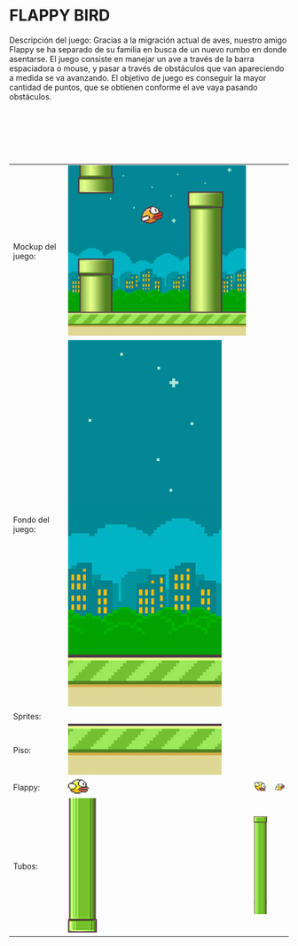 # FLAPPY BIRD

<html>
<body>
<table>
  <tr>
    <p>
      Descripción del juego: Gracias a la migración actual de aves, nuestro amigo Flappy se ha separado de su familia en busca de un nuevo       rumbo en donde asentarse. El juego consiste en manejar un ave a través de la barra espaciadora o mouse, y pasar a través de               obstáculos que van apareciendo a medida se va avanzando. El objetivo de juego es conseguir la mayor cantidad de puntos, que se             obtienen conforme el ave vaya pasando obstáculos.
    </p>
  </tr>
  <br>
  <tr>
    <td>Mockup del juego: </td>
    <td><img src="https://github.com/aeqyuntero/PropuestaJuego/blob/master/mockups/juego.jpg"/></td>
  </tr>
  <br>
  <tr>
    <td>Fondo del juego: </td>
    <td><img src="https://github.com/aeqyuntero/PropuestaJuego/blob/master/mockups/fondo.jpg"/></td>
  </tr>
  <br>
  <tr>
    <td>Sprites:</td>
  </tr>
  <br>
  <tr>
    <td>Piso:</td>
    <td><img src="https://github.com/aeqyuntero/PropuestaJuego/blob/master/mockups/piso.jpg"/></td>
  </tr>
  <br>
  <tr>
    <td>Flappy: </td>
    <td><img src="https://github.com/aeqyuntero/PropuestaJuego/blob/master/mockups/avev11.png"/></td>
    <td><img src="https://github.com/aeqyuntero/PropuestaJuego/blob/master/mockups/ave12.png"/></td>
    <td><img src="https://github.com/aeqyuntero/PropuestaJuego/blob/master/mockups/ave13.png"/></td>
  </tr>
  <tr>
    <td>Tubos: </td>
    <td><img src="https://github.com/aeqyuntero/PropuestaJuego/blob/master/mockups/tuberia.png"/></td>
    <td><img src="https://github.com/aeqyuntero/PropuestaJuego/blob/master/mockups/tuberiab.png"/></td>
  </tr>
</body>    
</html>
      
